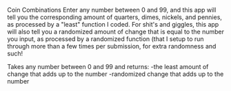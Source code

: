 Coin Combinations
Enter any number between 0 and 99, and this app will tell you the corresponding amount of quarters, dimes, nickels, and pennies, as processed by a "least" function I coded. For shit's and giggles, this app will also tell you a randomized amount of change that is equal to the number you input, as processed by a randomized function (that I setup to run through more than a few times per submission, for extra randomness and such!

Takes any number between 0 and 99 and returns:
-the least amount of change that adds up to the number
-randomized change that adds up to the number
